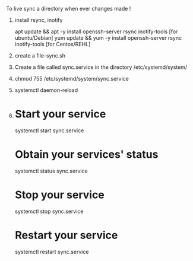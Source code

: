 To live sync a directory when ever changes made !

1. install rsync, inotify

   apt update && apt -y install openssh-server rsync inotify-tools   [for ubuntu/Debian]
   yum update && yum -y install openssh-server rsync inotify-tools   [for Centos/REHL]
2. create a file-sync.sh 
3. Create a file called sync.service in the directory /etc/systemd/system/ 
4. chmod 755 /etc/systemd/system/sync.service
5. systemctl daemon-reload
6. # Start your service
   systemctl start sync.service

   # Obtain your services' status
   systemctl status sync.service

   # Stop your service
   systemctl stop sync.service

   # Restart your service
   systemctl restart sync.service 
